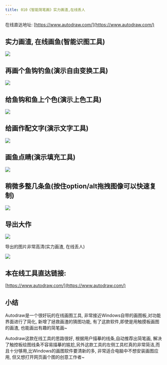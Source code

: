 ```yaml
---
title: 010《智能简笔画》实力画渣,在线丢人
---
```

在线直达地址: [https://www.autodraw.com/](https://www.autodraw.com/)

## 实力画渣, 在线画鱼(智能识图工具)

![](https://www.v2fy.com/asset/autodraw/fish.gif)

## 再画个鱼钩钓鱼(演示自由变换工具)

![](https://www.v2fy.com/asset/autodraw/gou.gif)


## 给鱼钩和鱼上个色(演示上色工具)


![](https://www.v2fy.com/asset/autodraw/change-color.gif)



## 给画作配文字(演示文字工具)

![](https://v2fy.com/asset/autodraw/jgdy.gif)


## 画鱼点睛(演示填充工具)


![](https://www.v2fy.com/asset/autodraw/eye.gif)


## 稍微多整几条鱼(按住option/alt拖拽图像可以快速复制)

![](https://www.v2fy.com/asset/autodraw/option.gif)



## 导出大作


![](https://www.v2fy.com/asset/autodraw/export.gif)


导出的图片非常高清(实力画渣, 在线丢人)

![](https://www.v2fy.com/asset/autodraw/autodraw-fish.png)




## 本在线工具直达链接:


[https://www.autodraw.com/](https://www.autodraw.com/)



## 小结


Autodraw是一个很好玩的在线画图工具, 非常接近Windows自带的画图板,对功能界面进行了简化, 新增了拯救画渣的猜图功能, 有了这款软件,即使是用触摸板画图的画渣, 也能画出有趣的简笔画~

Autodraw这款在线工具的思路很好, 根据用户描摹的线条,自动推荐出简笔画, 解决了触控板绘图线条不容易描摹的尴尬,另外这款工具的左侧工具栏真的非常简洁,而且十分够用,比Windows的画图软件要清新的多, 非常适合电脑中不想安装画图应用, 但又想打开网页画个图的创意工作者~